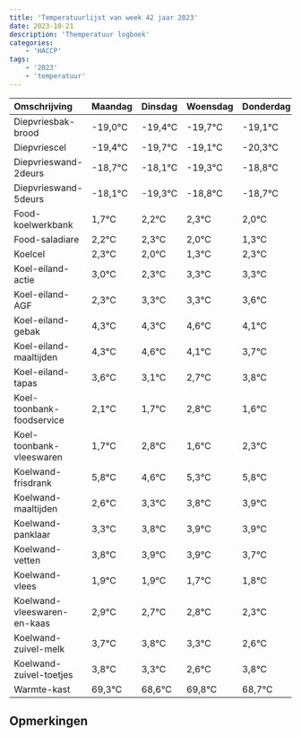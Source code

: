 ```yaml
---
title: 'Temperatuurlijst van week 42 jaar 2023'
date: 2023-10-21
description: 'Themperatuur logboek'
categories:
    - 'HACCP'
tags:
    - '2023'
    - 'temperatuur'
---
```

|Omschrijving|Maandag|Dinsdag|Woensdag|Donderdag|Vrijdag|Zaterdag|Zondag|
|:---|:---|:---|:---|:---|:---|:---|:---|
|Diepvriesbak-brood|-19,0°C|-19,4°C|-19,7°C|-19,1°C|-20,3°C|-19,8°C| |
|Diepvriescel|-19,4°C|-19,7°C|-19,1°C|-20,3°C|-19,8°C|-19,7°C| |
|Diepvrieswand-2deurs|-18,7°C|-18,1°C|-19,3°C|-18,8°C|-18,7°C|-19,0°C| |
|Diepvrieswand-5deurs|-18,1°C|-19,3°C|-18,8°C|-18,7°C|-19,0°C|-19,7°C| |
|Food-koelwerkbank|1,7°C|2,2°C|2,3°C|2,0°C|1,3°C|2,3°C| |
|Food-saladiare|2,2°C|2,3°C|2,0°C|1,3°C|2,3°C|2,3°C| |
|Koelcel|2,3°C|2,0°C|1,3°C|2,3°C|2,3°C|2,6°C| |
|Koel-eiland-actie|3,0°C|2,3°C|3,3°C|3,3°C|3,6°C|3,1°C| |
|Koel-eiland-AGF|2,3°C|3,3°C|3,3°C|3,6°C|3,1°C|2,7°C| |
|Koel-eiland-gebak|4,3°C|4,3°C|4,6°C|4,1°C|3,7°C|4,8°C| |
|Koel-eiland-maaltijden|4,3°C|4,6°C|4,1°C|3,7°C|4,8°C|3,6°C| |
|Koel-eiland-tapas|3,6°C|3,1°C|2,7°C|3,8°C|2,6°C|3,3°C| |
|Koel-toonbank-foodservice|2,1°C|1,7°C|2,8°C|1,6°C|2,3°C|2,8°C| |
|Koel-toonbank-vleeswaren|1,7°C|2,8°C|1,6°C|2,3°C|2,8°C|2,9°C| |
|Koelwand-frisdrank|5,8°C|4,6°C|5,3°C|5,8°C|5,9°C|5,9°C| |
|Koelwand-maaltijden|2,6°C|3,3°C|3,8°C|3,9°C|3,9°C|3,7°C| |
|Koelwand-panklaar|3,3°C|3,8°C|3,9°C|3,9°C|3,7°C|3,8°C| |
|Koelwand-vetten|3,8°C|3,9°C|3,9°C|3,7°C|3,8°C|3,3°C| |
|Koelwand-vlees|1,9°C|1,9°C|1,7°C|1,8°C|1,3°C|0,6°C| |
|Koelwand-vleeswaren-en-kaas|2,9°C|2,7°C|2,8°C|2,3°C|1,6°C|2,8°C| |
|Koelwand-zuivel-melk|3,7°C|3,8°C|3,3°C|2,6°C|3,8°C|2,7°C| |
|Koelwand-zuivel-toetjes|3,8°C|3,3°C|2,6°C|3,8°C|2,7°C|3,5°C| |
|Warmte-kast|69,3°C|68,6°C|69,8°C|68,7°C|69,5°C|69,1°C| |

## Opmerkingen


